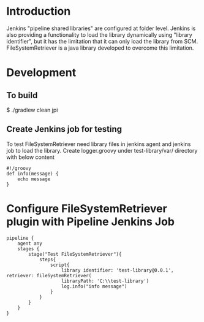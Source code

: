 # Introduction
Jenkins "pipeline shared libraries" are configured at folder level. Jenkins is also providing a functionality to load
the library dynamically using "library identifier", but it has the limitation that it can only load the library from SCM.
FileSystemRetriever is a java library developed to overcome this limitation.


# Development

## To build$ ./gradlew clean jpi

## Create Jenkins job for testing
To test FileSystemRetriever need library files in jenkins agent and jenkins job to load the library.
	Create logger.groovy under test-library/var/ directory with below content
	
	#!/groovy
	def info(message) {
		echo message
	}
	

# Configure FileSystemRetriever plugin with Pipeline Jenkins Job
	
	pipeline {
		agent any
		stages {
			stage("Test FileSystemRetriever"){
				steps{
					script{
						library identifier: 'test-library@0.0.1', retriever: fileSystemRetriever(
						libraryPath: 'C:\\test-library')
						log.info("info message")
					}
				}
			}
		}
	}
